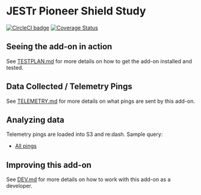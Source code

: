 # JESTr Pioneer Shield Study

[![CircleCI badge](https://img.shields.io/circleci/project/github/motin/jestr-pioneer-shield-study/master.svg?label=CircleCI)](https://circleci.com/gh/motin/jestr-pioneer-shield-study/)
[![Coverage Status](https://coveralls.io/repos/github/motin/jestr-pioneer-shield-study/badge.svg)](https://coveralls.io/github/motin/jestr-pioneer-shield-study)

## Seeing the add-on in action

See [TESTPLAN.md](./docs/TESTPLAN.md) for more details on how to get the add-on installed and tested.

## Data Collected / Telemetry Pings

See [TELEMETRY.md](./docs/TELEMETRY.md) for more details on what pings are sent by this add-on.

## Analyzing data

Telemetry pings are loaded into S3 and re:dash. Sample query:

- [All pings](https://sql.telemetry.mozilla.org/queries/{#your-id}/source#table)

## Improving this add-on

See [DEV.md](./docs/DEV.md) for more details on how to work with this add-on as a developer.
